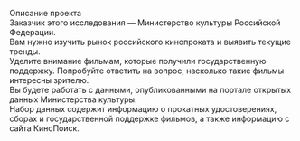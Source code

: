 Описание проекта <br>
Заказчик этого исследования — Министерство культуры Российской Федерации. <br>
Вам нужно изучить рынок российского кинопроката и выявить текущие тренды. <br>
Уделите внимание фильмам, которые получили государственную поддержку. Попробуйте ответить на вопрос, насколько такие фильмы интересны зрителю.<br>
Вы будете работать с данными, опубликованными на портале открытых данных Министерства культуры.<br>
Набор данных содержит информацию о прокатных удостоверениях, сборах и государственной поддержке фильмов, а также информацию с сайта КиноПоиск. 
